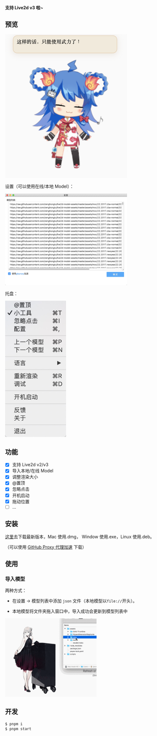 **支持 Live2d v3 啦~**

## 预览

<img src="assets/preview1.png" width="400">

设置（可以使用在线/本地 Model）：

<img src="assets/preview2.jpg" width="400">

托盘：

<img src="assets/preview3.jpg" width="200">

## 功能

- [x] 支持 Live2d v2/v3
- [x] 导入本地/在线 Model
- [x] 调整渲染大小
- [x] @置顶
- [x] 忽略点击
- [x] 开机启动
- [x] 拖动位置
- [ ] ...

## 安装

[这里]()去下载最新版本，Mac 使用.dmg， Window 使用.exe，Linux 使用.deb。

（可以使用 [GitHub Proxy 代理加速](https://ghproxy.com/) 下载）

## 使用

### 导入模型

两种方式：

- 在设置 -> 模型列表中添加 `json` 文件（本地模型以`file://`开头）。

- 本地模型将文件夹拖入窗口中，导入成功会更新到模型列表中

<img src="assets/record2.gif" width="300">

## 开发

```
$ pnpm i
$ pnpm start
```
